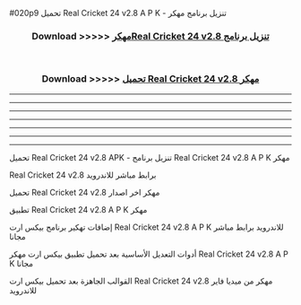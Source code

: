 #020p9 تحميل Real Cricket 24 v2.8  A P K - تنزيل برنامج مهكر



<div align="center">
<h3>Download >>>>> <a href="https://runaway1.web.app/?sq=Real Cricket 24 v2.8 ">مهكرReal Cricket 24 v2.8  تنزيل برنامج</a></h3><br>

<h3>Download >>>>> <a href="https://runaway1.web.app/?sq=Real Cricket 24 v2.8 ">تحميل Real Cricket 24 v2.8  مهكر</a></h3>
</div>


----------------------------------------------------------

----------------------------------------------------------

----------------------------------------------------------

----------------------------------------------------------

----------------------------------------------------------

----------------------------------------------------------

----------------------------------------------------------

تحميل Real Cricket 24 v2.8  APK - تنزيل برنامج Real Cricket 24 v2.8  A P K مهكر

Real Cricket 24 v2.8  برابط مباشر للاندرويد

تحميل Real Cricket 24 v2.8  مهكر اخر اصدار

تطبيق Real Cricket 24 v2.8  A P K مهكر

إضافات تهكير برنامج بيكس ارت Real Cricket 24 v2.8  A P K للاندرويد برابط مباشر مجانا

أدوات التعديل الأساسية بعد تحميل تطبيق بيكس ارت مهكر Real Cricket 24 v2.8  A P K مجانا

القوالب الجاهزة بعد تحميل بيكس ارت Real Cricket 24 v2.8  مهكر من ميديا فاير للاندرويد


